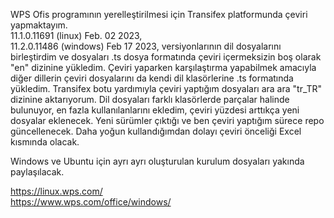 WPS Ofis programının yerelleştirilmesi için Transifex platformunda çeviri yapmaktayım.  
11.1.0.11691 (linux) Feb. 02 2023,  
11.2.0.11486 (windows) Feb 17 2023, 
versiyonlarının dil dosyalarını birleştirdim ve dosyaları .ts dosya formatında çeviri içermeksizin boş olarak "en" dizinine yükledim. Çeviri yaparken karşılaştırma yapabilmek amacıyla diğer dillerin çeviri dosyalarını da kendi dil klasörlerine .ts formatında yükledim.
Transifex botu yardımıyla çeviri yaptığım dosyaları ara ara "tr_TR" dizinine aktarıyorum.
Dil dosyaları farklı klasörlerde parçalar halinde bulunuyor, en fazla kullanılanlarını ekledim, çeviri yüzdesi arttıkça yeni dosyalar eklenecek.
Yeni sürümler çıktığı ve ben çeviri yaptığım sürece repo güncellenecek. Daha yoğun kullandığımdan dolayı çeviri önceliği Excel kısmında olacak.

Windows ve Ubuntu için ayrı ayrı oluşturulan kurulum dosyaları yakında paylaşılacak.


https://linux.wps.com/    
https://www.wps.com/office/windows/

